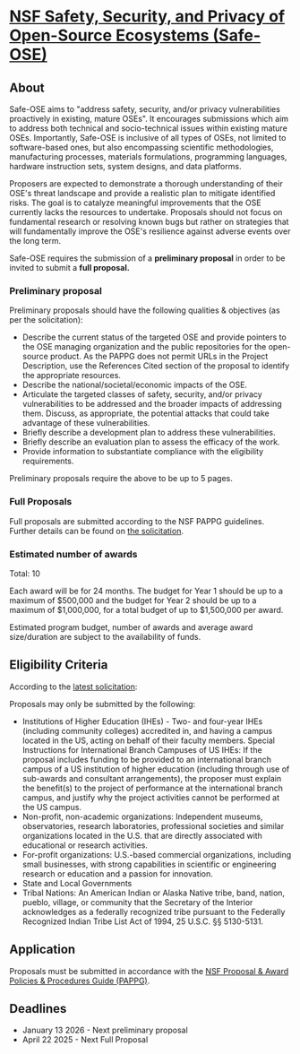 # [NSF Safety, Security, and Privacy of Open-Source Ecosystems (Safe-OSE)](https://new.nsf.gov/funding/opportunities/safe-ose-safety-security-privacy-open-source-ecosystems/nsf24-608/solicitation)

## About

Safe-OSE aims to "address  safety, security, and/or privacy vulnerabilities
proactively in existing, mature OSEs". It encourages submissions which aim to
address both technical and socio-technical issues within existing mature OSEs.
Importantly, Safe-OSE is inclusive of all types of OSEs, not limited to
software-based ones, but also encompassing scientific methodologies,
manufacturing processes, materials formulations, programming languages,
hardware instruction sets, system designs, and data platforms.

Proposers are expected to demonstrate a thorough understanding of their OSE's
threat landscape and provide a realistic plan to mitigate identified risks. The
goal is to catalyze meaningful improvements that the OSE currently lacks the
resources to undertake. Proposals should not focus on fundamental research or
resolving known bugs but rather on strategies that will fundamentally improve
the OSE's resilience against adverse events over the long term.

Safe-OSE requires the submission of a **preliminary proposal** in order to be
invited to submit a **full proposal.**

### Preliminary proposal

Preliminary proposals should have the following qualities & objectives (as per the solicitation):

- Describe the current status of the targeted OSE and provide pointers to the OSE managing organization and the public repositories for the open-source product. As the PAPPG does not permit URLs in the Project Description, use the References Cited section of the proposal to identify the appropriate resources.
- Describe the national/societal/economic impacts of the OSE.
- Articulate the targeted classes of safety, security, and/or privacy vulnerabilities to be addressed and the broader impacts of addressing them. Discuss, as appropriate, the potential attacks that could take advantage of these vulnerabilities.
- Briefly describe a development plan to address these vulnerabilities.
- Briefly describe an evaluation plan to assess the efficacy of the work.
- Provide information to substantiate compliance with the eligibility requirements.

Preliminary proposals require the above to be up to 5 pages.

### Full Proposals

Full proposals are submitted according to the NSF PAPPG guidelines. Further details can be found on [the solicitation](https://new.nsf.gov/funding/opportunities/safe-ose-safety-security-privacy-open-source-ecosystems/nsf24-608/solicitation).

### Estimated number of awards

Total: 10

Each award will be for 24 months. The budget for Year 1 should be up to a maximum of $500,000 and the budget for Year 2 should be up to a maximum of $1,000,000, for a total budget of up to $1,500,000 per award.

Estimated program budget, number of awards and average award size/duration are subject to the availability of funds.

## Eligibility Criteria

According to the [latest solicitation](https://new.nsf.gov/funding/opportunities/safe-ose-safety-security-privacy-open-source-ecosystems/nsf24-608/solicitation#elig):

Proposals may only be submitted by the following:

- Institutions of Higher Education (IHEs) - Two- and four-year IHEs (including community colleges) accredited in, and having a campus located in the US, acting on behalf of their faculty members. Special Instructions for International Branch Campuses of US IHEs: If the proposal includes funding to be provided to an international branch campus of a US institution of higher education (including through use of sub-awards and consultant arrangements), the proposer must explain the benefit(s) to the project of performance at the international branch campus, and justify why the project activities cannot be performed at the US campus.
- Non-profit, non-academic organizations: Independent museums, observatories, research laboratories, professional societies and similar organizations located in the U.S. that are directly associated with educational or research activities.
- For-profit organizations: U.S.-based commercial organizations, including small businesses, with strong capabilities in scientific or engineering research or education and a passion for innovation.
- State and Local Governments
- Tribal Nations: An American Indian or Alaska Native tribe, band, nation, pueblo, village, or community that the Secretary of the Interior acknowledges as a federally recognized tribe pursuant to the Federally Recognized Indian Tribe List Act of 1994, 25 U.S.C. §§ 5130-5131.

## Application

Proposals must be submitted in accordance with the [NSF Proposal & Award Policies & Procedures Guide (PAPPG)](https://new.nsf.gov/policies/pappg).

## Deadlines

- January 13 2026 - Next preliminary proposal
- April 22 2025 - Next Full Proposal
